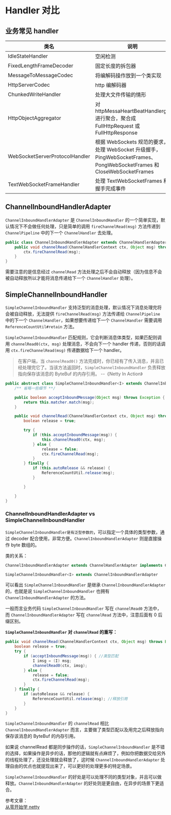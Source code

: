 # Handler 对比

## 业务常见 handler

| 类名                           | 说明                                                                                                                  |
| ------------------------------ | --------------------------------------------------------------------------------------------------------------------- |
| IdleStateHandler               | 空闲检测                                                                                                              |
| FixedLengthFrameDecoder        | 固定长度的拆包器                                                                                                      |
| MessageToMessageCodec          | 将编解码操作放到一个类实现                                                                                            |
| HttpServerCodec                | http 编解码器                                                                                                         |
| ChunkedWriteHandler            | 处理大文件传输的情形                                                                                                  |
| HttpObjectAggregator           | 对 httpMessaHeartBeatHandlerge 进行聚合，聚合成 FullHttpRequest 或 FullHttpResponse                                   |
| WebSocketServerProtocolHandler | 根据 WebSockets 规范的要求，处理 WebSocket 升级握手，PingWebSocketFrames、PongWebSocketFrames 和 CloseWebSocketFrames |
| TextWebSocketFrameHandler      | 处理 TextWebSocketFrames 和握手完成事件                                                                               |

## ChannelInboundHandlerAdapter

`ChannelInboundHandlerAdapter` 是 `ChannelInboundHandler` 的一个简单实现，默认情况下不会做任何处理，只是简单的调用 `fireChannelRead(msg)` 方法传递到 `ChannelPipeline` 中的下一个 `ChannelHandler` 去处理。

```java
public class ChannelInboundHandlerAdapter extends ChannelHandlerAdapter implements ChannelInboundHandler {
    public void channelRead(ChannelHandlerContext ctx, Object msg) throws Exception {
        ctx.fireChannelRead(msg);
    }
}
```

需要注意的是信息经过 `channelRead` 方法处理之后不会自动释放（因为信息不会被自动释放所以才能将消息传递给下一个 `ChannelHandler` 处理）。

## SimpleChannelInboundHandler

`SimpleChannelInboundHandler` 支持泛型的消息处理，默认情况下消息处理完将会被自动释放，无法提供 `fireChannelRead(msg)` 方法传递给 `ChannelPipeline` 中的下一个 `ChannelHandler`，如果想要传递给下一个 `ChannelHandler` 需要调用 `ReferenceCountUtil#retain` 方法。

`SimpleChannelInboundHandler` 匹配规则，它会判断消息体类型，如果匹配则调用 `channelRead0(ctx, msg)` 处理消息，不会向下一个 handler 传递，否则的话调用 `ctx.fireChannelRead(msg)` 传递数据给下一个 handler。

> 在客户端，当 `channelRead0()` 方法完成时，你已经有了传入消息，并且已经处理完它了。当该方法返回时，`SimpleChannelInboundHandler` 负责释放指向保存该消息的 ByteBuf 的内存引用。 --《Netty In Action》

```java
public abstract class SimpleChannelInboundHandler<I> extends ChannelInboundHandlerAdapter {
    /** 省略一些细节 **/

    public boolean acceptInboundMessage(Object msg) throws Exception {
        return this.matcher.match(msg);
    }

    public void channelRead(ChannelHandlerContext ctx, Object msg) throws Exception {
        boolean release = true;

        try {
            if (this.acceptInboundMessage(msg)) {
                this.channelRead0(ctx, msg);
            } else {
                release = false;
                ctx.fireChannelRead(msg);
            }
        } finally {
            if (this.autoRelease && release) {
                ReferenceCountUtil.release(msg);
            }

        }

    }
}
```

### ChannelInboundHandlerAdapter vs SimpleChannelInboundHandler

`SimpleChannelInboundHandler是有泛型参数的`，可以指定一个具体的类型参数，通过 decoder 配合使用，非常方便。`ChannelInboundHandlerAdapter` 则是直接操作 byte 数组的。

类的关系：

```java
ChannelInboundHandlerAdapter extends ChannelHandlerAdapter implements ChannelInboundHandler

SimpleChannelInboundHandler<I> extends ChannelInboundHandlerAdapter
```

可以看出 `SimpleChannelInboundHandler` 是继承 `ChannelInboundHandlerAdapter` 的，也就是说 `SimpleChannelInboundHandler` 也拥有 `ChannelInboundHandlerAdapter` 的方法。

一般而言业务代码 `SimpleChannelInboundHandler` 写在 `channelRead0` 方法中，而 `ChannelInboundHandlerAdapter` 写在 `channelRead` 方法中，注意后面有 0 后缀区别。

**`SimpleChannelInboundHandler` 对 `channelRead` 的重写：**

```java
public void channelRead(ChannelHandlerContext ctx, Object msg) throws Exception {
    boolean release = true;
    try {
        if (acceptInboundMessage(msg)) { //类型匹配
            I imsg = (I) msg;
            channelRead0(ctx, imsg);
        } else {
            release = false;
            ctx.fireChannelRead(msg);
        }
    } finally {
        if (autoRelease && release) {
            ReferenceCountUtil.release(msg); //释放引用
        }
    }
}
```

`SimpleChannelInboundHandler` 的 `channelRead` 相比 `ChannelInboundHandlerAdapter` 而言，主要做了类型匹配以及用完之后释放指向保存该消息的 ByteBuf 的内存引用。

如果说 channelRead 都是同步操作的话，`SimpleChannelInboundHandler` 是不错的选择，如果操作是异步的话，那他的逻辑就有点麻烦了，例如你把数据交给另外的线程处理了，还没处理就会释放了，这时候 `ChannelInboundHandlerAdapter` 处理自由的优点也就提现出来了，可以更好的处理更多的特定场景。

`SimpleChannelInboundHandler` 的好处是可以处理不同的类型对象，并且可以做释放。`ChannelInboundHandlerAdapter` 的好处则是更自由，在异步的场景下更适合。

参考文章：  
[从零开始学 netty](https://www.imooc.com/article/27677)
